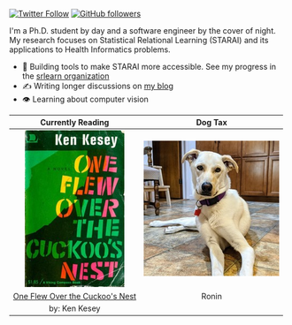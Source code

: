 [![Twitter Follow](https://img.shields.io/twitter/follow/alexanderlhayes?label=%40alexanderlhayes&style=social)](https://twitter.com/alexanderlhayes)
[![GitHub followers](https://img.shields.io/github/followers/hayesall?label=%40hayesall&style=social)](https://github.com/hayesall)

I'm a Ph.D. student by day and a software engineer by the cover of night.
My research focuses on Statistical Relational Learning (STARAI) and its
applications to Health Informatics problems.

- 🔧 Building tools to make STARAI more accessible. See my progress in the [srlearn organization](https://github.com/srlearn/)
- ✍️ Writing longer discussions on [my blog](https://hayesall.com/blog/)
- 👁️ Learning about computer vision

| Currently Reading       | Dog Tax |
| :---------------------: | :-----: |
| ![One Flew Over the Cuckoo's Nest](https://raw.githubusercontent.com/hayesall/hayesall/master/static/images/cover.jpg) | ![Ronin](https://raw.githubusercontent.com/hayesall/hayesall/master/static/images/ronin.jpg) |
| [One Flew Over the Cuckoo's Nest](https://openlibrary.org/works/OL2944469W?edition=ia%3Aoneflewovercucko00kenk) | Ronin |
| by: Ken Kesey | |